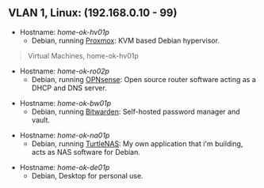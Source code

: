 ## VLAN 1, Linux: (192.168.0.10 - 99)

- Hostname: *home-ok-hv01p*
  - Debian, running [Proxmox](https://www.proxmox.com/en/): KVM based Debian hypervisor.
> Virtual Machines, home-ok-hv01p
- Hostname: *home-ok-ro02p*
  - Debian, running [OPNsense](https://opnsense.org/): Open source router software acting as a DHCP and DNS server.
>
- Hostname: *home-ok-bw01p*
  - Debian, running [Bitwarden](https://github.com/bitwarden/server): Self-hosted password manager and vault.
>
- Hostname: *home-ok-na01p*
  - Debian, running [TurtleNAS](https://github.com/allenc125789/TurtleNAS): My own application that i'm building, acts as NAS software for Debian.
>
- Hostname: *home-ok-de01p*
  - Debian, Desktop for personal use.
>

